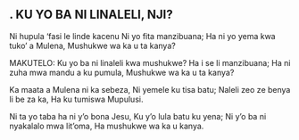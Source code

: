 ## . KU YO BA NI LINALELI, NJI?

Ni hupula ‘fasi le linde kacenu
Ni yo fita manzibuana;
Ha ni yo yema kwa tuko’ a Mulena,
Mushukwe wa ka u ta kanya?

MAKUTELO:
Ku yo ba ni linaleli kwa mushukwe?
Ha i se li manzibuana;
Ha ni zuha mwa mandu a ku pumula,
Mushukwe wa ka u ta kanya?


Ka maata a Mulena ni ka sebeza,
Ni yemele ku tisa batu;
Naleli zeo ze benya li be za ka,
Ha ku tumiswa Mupulusi.


Ni ta yo taba ha ni y’o bona Jesu,
Ku y’o lula batu ku yena;
Ni y’o ba ni nyakalalo mwa lit’oma,
Ha mushukwe wa ka u kanya.

